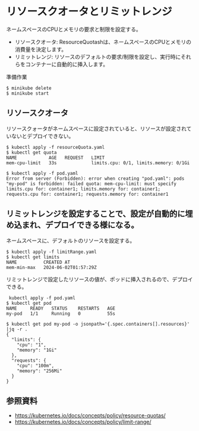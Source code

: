 # リソースクオータとリミットレンジ

ネームスペースのCPUとメモリの要求と制限を設定する。

- リソースクオータ: ResourceQuotashは、ネームスペースのCPUとメモリの消費量を決定します。
- リミットレンジ: リソースのデフォルトの要求/制限を設定し、実行時にそれらをコンテナーに自動的に挿入します。

準備作業
```
$ minikube delete
$ minikube start
```


## リソースクオータ

リソースクォータがネームスペースに設定されていると、リソースが設定されていないとデプロイできない。
```
$ kubectl apply -f resourceQuota.yaml 
$ kubectl get quota
NAME            AGE   REQUEST   LIMIT
mem-cpu-limit   33s             limits.cpu: 0/1, limits.memory: 0/1Gi

$ kubectl apply -f pod.yaml 
Error from server (Forbidden): error when creating "pod.yaml": pods "my-pod" is forbidden: failed quota: mem-cpu-limit: must specify limits.cpu for: container1; limits.memory for: container1; requests.cpu for: container1; requests.memory for: container1
```


## リミットレンジを設定することで、設定が自動的に埋め込まれ、デプロイできる様になる。
ネームスペースに、デフォルトのリソースを設定する。

```
$ kubectl apply -f limitRange.yaml 
$ kubectl get limits
NAME          CREATED AT
mem-min-max   2024-06-02T01:57:29Z
```

リミットレンジで設定したリソースの値が、ポッドに挿入されるので、デプロイできる。

```
 kubectl apply -f pod.yaml 
$ kubectl get pod
NAME     READY   STATUS    RESTARTS   AGE
my-pod   1/1     Running   0          55s

$ kubectl get pod my-pod -o jsonpath='{.spec.containers[].resources}' |jq -r .
{
  "limits": {
    "cpu": "1",
    "memory": "1Gi"
  },
  "requests": {
    "cpu": "100m",
    "memory": "256Mi"
  }
}
```


## 参照資料
- https://kubernetes.io/docs/concepts/policy/resource-quotas/
- https://kubernetes.io/docs/concepts/policy/limit-range/


